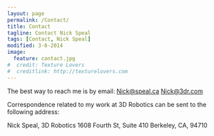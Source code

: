 ```yaml
---
layout: page
permalink: /Contact/
title: Contact
tagline: Contact Nick Speal
tags: [Contact, Nick Speal]
modified: 3-6-2014
image:
  feature: contact.jpg
#  credit: Texture Lovers
#  creditlink: http://texturelovers.com
---
```


The best way to reach me is by email:
Nick@speal.ca
Nick@3dr.com

Correspondence related to my work at 3D Robotics can be sent to the following address:

Nick Speal, 3D Robotics
1608 Fourth St, Suite 410
Berkeley, CA, 94710


